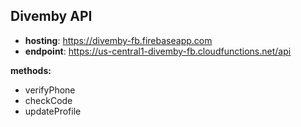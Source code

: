 Divemby API
-----------


- **hosting**: https://divemby-fb.firebaseapp.com
- **endpoint**: https://us-central1-divemby-fb.cloudfunctions.net/api


**methods:**

 - verifyPhone 
 - checkCode 
 - updateProfile
